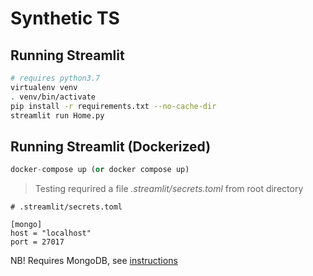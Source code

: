 # Synthetic TS


## Running Streamlit
```bash
# requires python3.7
virtualenv venv
. venv/bin/activate
pip install -r requirements.txt --no-cache-dir
streamlit run Home.py
```

## Running Streamlit (Dockerized)
```python
docker-compose up (or docker compose up)
```

> Testing requrired a file *.streamlit/secrets.toml* from root directory
```
# .streamlit/secrets.toml

[mongo]
host = "localhost"
port = 27017
```
NB! Requires MongoDB, see [instructions](https://www.mongodb.com/docs/manual/tutorial/install-mongodb-on-ubuntu/)
